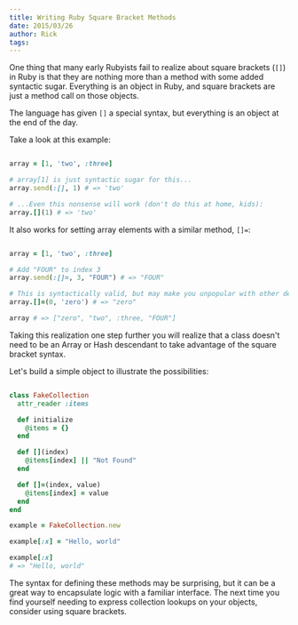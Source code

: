 ```yaml
---
title: Writing Ruby Square Bracket Methods
date: 2015/03/26
author: Rick
tags:
---
```


One thing that many early Rubyists fail to realize about square brackets (`[]`) in Ruby is that they are nothing more than a method with some added syntactic sugar. Everything is an object in Ruby, and square brackets are just a method call on those objects.

The language has given `[]` a special syntax, but everything is an object at the end of the day.

Take a look at this example:

```ruby

array = [1, 'two', :three]

# array[1] is just syntactic sugar for this...
array.send(:[], 1) # => 'two'

# ...Even this nonsense will work (don't do this at home, kids):
array.[](1) # => 'two'
```

It also works for setting array elements with a similar method, `[]=`:

```ruby

array = [1, 'two', :three]

# Add "FOUR" to index 3
array.send(:[]=, 3, "FOUR") # => "FOUR"

# This is syntactically valid, but may make you unpopular with other developers:
array.[]=(0, 'zero') # => "zero"

array # => ["zero", "two", :three, "FOUR"]

```

Taking this realization one step further you will realize that a class doesn't need to be an Array or Hash descendant to take advantage of the square bracket syntax.

Let's build a simple object to illustrate the possibilities:

```ruby

class FakeCollection
  attr_reader :items

  def initialize
    @items = {}
  end

  def [](index)
    @items[index] || "Not Found"
  end

  def []=(index, value)
    @items[index] = value
  end
end

example = FakeCollection.new

example[:x] = "Hello, world"

example[:x]
# => "Hello, world"

```

The syntax for defining these methods may be surprising, but it can be a great way to encapsulate logic with a familiar interface. The next time you find yourself needing to express collection lookups on your objects, consider using square brackets.
